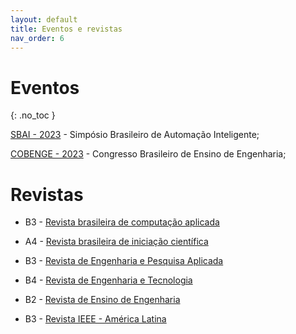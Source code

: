 ```yaml
---
layout: default
title: Eventos e revistas
nav_order: 6
---
```


# Eventos
{: .no_toc }

[SBAI - 2023](https://sbai2023.com.br/) - Simpósio Brasileiro de Automação Inteligente;

[COBENGE - 2023]() - Congresso Brasileiro de Ensino de Engenharia;

# Revistas

- B3 - [Revista brasileira de computação aplicada](https://seer.upf.br/index.php/rbca/index)
  
- A4 - [Revista brasileira de iniciação científica](https://periodicoscientificos.itp.ifsp.edu.br/index.php/rbic)
  
- B3 - [Revista de Engenharia e Pesquisa Aplicada](http://revistas.poli.br/index.php/repa)

- B4 - [Revista de Engenharia e Tecnologia](https://revistas.uepg.br/index.php/ret)

- B2 - [Revista de Ensino de Engenharia](http://revista.educacao.ws/revista/index.php/abenge)
- B3 - [Revista IEEE - América Latina](https://r9.ieee.org/pt/publicacoes/e-transactions/)